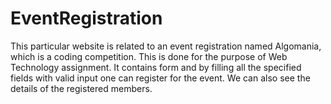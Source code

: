 # EventRegistration
This particular website is related to an event registration named Algomania, which is a coding competition. This is done for the purpose of Web Technology assignment. It contains form and by filling all the specified fields with valid input one can register for the event. We can also see the details of the registered members.
